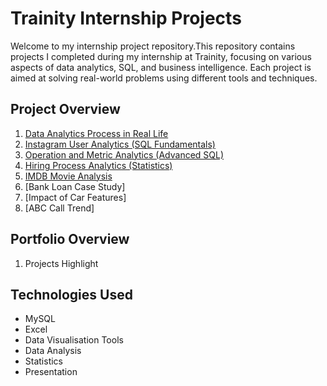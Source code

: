 # Trainity Internship Projects

Welcome to my internship project repository.This repository contains projects I completed during my internship at Trainity, focusing on various aspects of data analytics, SQL, and business intelligence. Each project is aimed at solving real-world problems using different tools and techniques.

## Project Overview

1. [Data Analytics Process in Real Life](https://github.com/Shivi2599/Trainity-Internship-Projects/blob/main/Data%20Analytics%20Process%20-%20Application%20in%20Real%20Life%20Scenario/ReadMe.md) 
2. [Instagram User Analytics (SQL Fundamentals)](https://github.com/Shivi2599/Trainity-Internship-Projects/edit/main/Instagram_User_Analytics/ReadMe.md)
3. [Operation and Metric Analytics (Advanced SQL)](https://github.com/Shivi2599/Trainity-Internship-Projects/blob/main/Operation_Analytics_and_Investigating_Metric_Spike/ReadMe.md)
4. [Hiring Process Analytics (Statistics)](https://github.com/Shivi2599/Trainity-Internship-Projects/blob/main/Hiring%20Process%20Analytics/ReadMe.md)
5. [IMDB Movie Analysis](https://github.com/Shivi2599/Trainity-Internship-Projects/blob/main/IMDB_Movie_Analysis/ReadMe.md)
6. [Bank Loan Case Study]
7. [Impact of Car Features]
8. [ABC Call Trend]

## Portfolio Overview

1. Projects Highlight

## Technologies Used

- MySQL
- Excel
- Data Visualisation Tools
- Data Analysis
- Statistics
- Presentation
